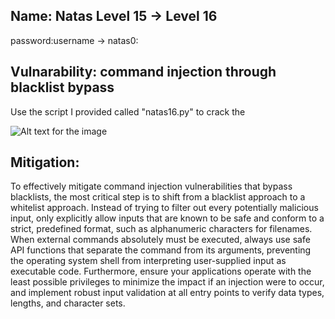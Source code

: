 ## Name: Natas Level 15 → Level 16

password:username ->
natas0:

## Vulnarability: command injection through blacklist bypass
Use the script I provided called "natas16.py" to crack the 


![Alt text for the image](Screenshot_2025-05-26_16-56-49.png)

## Mitigation: 
To effectively mitigate command injection vulnerabilities that bypass blacklists, the most critical step is to shift from a blacklist approach to a whitelist approach. Instead of trying to filter out every potentially malicious input, only explicitly allow inputs that are known to be safe and conform to a strict, predefined format, such as alphanumeric characters for filenames. When external commands absolutely must be executed, always use safe API functions that separate the command from its arguments, preventing the operating system shell from interpreting user-supplied input as executable code. Furthermore, ensure your applications operate with the least possible privileges to minimize the impact if an injection were to occur, and implement robust input validation at all entry points to verify data types, lengths, and character sets.
